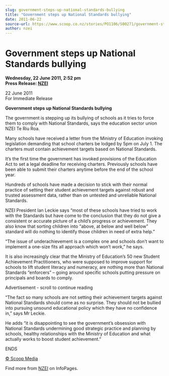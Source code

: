 ```yaml
---
slug: government-steps-up-national-standards-bullying
title: "Government steps up National Standards bullying"
date: 2011-06-22
source-url: https://www.scoop.co.nz/stories/PO1106/S00271/government-steps-up-national-standards-bullying.htm
author: nzei
---
```

Government steps up National Standards bullying
===============================================

**Wednesday, 22 June 2011, 2:52 pm**  
**Press Release: [NZEI](https://info.scoop.co.nz/NZEI)**

22 June 2011  
For Immediate Release

**Government steps up National Standards bullying**

The government is stepping up its bullying of schools as it tries to force them to comply with National Standards, says the education sector union NZEI Te Riu Roa.

Many schools have received a letter from the Ministry of Education invoking legislation demanding that school charters be lodged by 5pm on July 1. The charters must contain achievement targets based on National Standards.

It’s the first time the government has invoked provisions of the Education Act to set a legal deadline for receiving charters. Previously schools have been able to submit their charters anytime before the end of the school year.

Hundreds of schools have made a decision to stick with their normal practice of setting their student achievement targets against robust and trusted assessment data, rather than on untested and unreliable National Standards.

NZEI President Ian Leckie says “most of these schools have tried to work with the Standards but have come to the conclusion that they do not give a consistent or accurate picture of a child’s progress or achievement. They also know that sorting children into “above, at below and well below” standard will do nothing to identify those children in need of extra help.”

“The issue of underachievement is a complex one and schools don’t want to implement a one-size fits all approach which won’t work,” he says.

It is also increasingly clear that the Ministry of Education’s 50 new Student Achievement Practitioners, who were supposed to improve support for schools to lift student literacy and numeracy, are nothing more than National Standards “enforcers” – going around specific schools putting pressure on principals and boards to comply.

Advertisement - scroll to continue reading





“The fact so many schools are not setting their achievement targets against National Standards should come as no surprise. They should not be bullied into pursuing unsound educational policy which they have no confidence in,” says Mr Leckie.

He adds “it is disappointing to see the government’s obsession with National Standards undermining good strategic practice and planning by schools, healthy relationships with the Ministry of Education and what actually works to boost student achievement.”

ENDS  

[© Scoop Media](http://www.scoop.co.nz/about/terms.html)

Find more from [NZEI](https://info.scoop.co.nz/NZEI) on InfoPages.